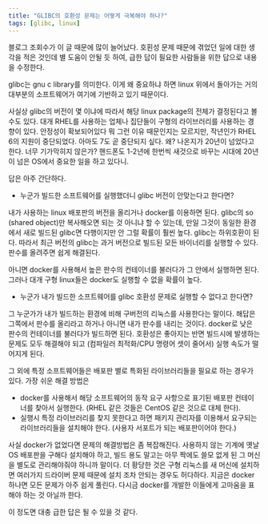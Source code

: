 ```yaml
---
title: "GLIBC의 호환성 문제는 어떻게 극복해야 하나?"
tags: [glibc, linux]
---
```


블로그 조회수가 이 글 때문에 많이 늘어났다. 호횐성 문제 때문에 겪었던 일에 대한 생각을 적은 것인데 별 도움이 안될 듯 하여, 급한 답이 필요한 사람들을 위한 답으로 내용을 수정한다.

glibc는 gnu c library를 의미한다. 이게 왜 중요하냐 하면 linux 위에서 돌아가는 거의 대부분의 소프트웨어가 여기에 기반하고 있기 때문이다. 

사실상 glibc의 버전이 몇 이냐에 따라서 해당 linux package의 전체가 결정된다고 볼 수도 있다. 대개 RHEL를 사용하는 업체나 집단들이 구형의 라이브러리를 사용하는 경향이 있다. 안정성이 확보되어있다 뭐 그런 이유 때문인지는 모르지만, 작년인가 RHEL 6의 지원이 중단되었다. 아마도 7도 곧 중단되지 싶다. 왜? 나온지가 20년이 넘었다고 한다. 너무 기가막히지 않은가? 핸드폰도 1-2년에 한번씩 새것으로 바꾸는 시대에 20년이 넘은 OS에서 중요한 일을 하고 있다니.

답은 아주 간단하다.

- 누군가 빌드한 소프트웨어를 실행했더니 glibc 버전이 안맞는다고 한다면? 

내가 사용하는 linux 배포판의 버전을 올리거나 docker를 이용하면 된다. glibc의 so (shared object)만 복사해오면 되는 것 아니냐 할 수 있는데, 만일 그것이 동일한 환경에서 새로 빌드된 glibc면 다행이지만 안 그럴 확률이 훨씬 높다. glibc는 하위호환이 된다. 따라서 최근 버전의 glibc는 과거 버전으로 빌드된 모든 바이너리를 실행할 수 있다. 판수를 올려주면 쉽게 해결된다.

아니면 docker를 사용해서 높은 판수의 컨테이너를 불러다가 그 안에서 실행하면 된다. 그러나 대개 구형 linux들은 docker도 실행할 수 없을 확률이 높다.

- 누군가 내가 빌드한 소프트웨어를 glibc 호환성 문제로 실행할 수 없다고 한다면?

그 누군가가 내가 빌드하는 환경에 비해 구버전의 리눅스를 사용한다는 말이다. 해답은 그쪽에서 판수를 올리라고 하거나 아니면 내가 판수를 내리는 것이다. docker로 낮은 판수의 컨테이너를 불러다가 빌드하면 된다. 호환성은 좋아지는 반면 빌드시에 발생하는 문제도 모두 해결해야 되고 (컴파일러 최적화/CPU 명령어 셋이 줄어서) 실행 속도가 떨어지게 된다. 


그 외에 특정 소프트웨어들은 배포판 별로 특화된 라이브러리들을 필요로 하는 경우가 있다. 가장 쉬운 해결 방법은 
- docker를 사용해서 해당 소프트웨어의 동작 요구 사항으로 표기된 배포판 컨테이너를 찾아서 실행한다. (RHEL 같은 것들은 CentOS 같은 것으로 대체 한다).
- 실행시 특정 라이브러리를 찾지 못한다고 하면 패키지 관리자를 이용해서 요구되는 라이브러리들을 설치해야 한다. (사용자 서포트가 되는 배포판이어야 한다.)

사실 docker가 없었다면 문제의 해결방법은 좀 복잡해진다. 사용하지 않는 기계에 옛날 OS 배포판을 구해다 설치해야 하고, 빌드 용도 말고는 아무 짝에도 쓸모 없게 된 그 머신을 별도로 관리해야줘야 하니까 말이다. 더 황당한 것은 구형 리눅스를 새 머신에 설치하면 여러가지 드라이버 문제 때문에 설치 조차 안되는 경우도 허다하다. 지금은 docker 하나면 모든 문제가 아주 쉽게 풀린다. 다시금 docker를 개발한 이들에게 고마움을 표해야 하는 것 아닐까 한다. 

이 정도면 대충 급한 답은 될 수 있을 것 같다.

